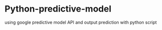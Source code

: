 # Python-predictive-model
using google predictive model API and output prediction with python script
